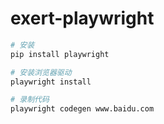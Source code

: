 # exert-playwright

```bash
# 安装
pip install playwright

# 安装浏览器驱动
playwright install
```


```bash
# 录制代码
playwright codegen www.baidu.com
```
